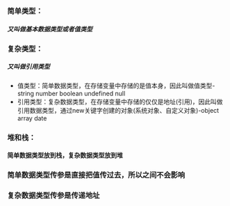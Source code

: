 ### 简单类型：

##### 又叫做基本数据类型或者值类型

### 复杂类型：

##### 又叫做引用类型

-   值类型：简单数据类型，在存储变量中存储的是值本身，因此叫做值类型-string number boolean undefined null
-   引用类型：复杂数据类型，在存储变量中存储的仅仅是地址(引用)，因此叫做引用数据类型，通过new关键字创建的对象(系统对象、自定义对象)-object array date

### 堆和栈：

#### 简单数据类型放到栈，复杂数据类型放到堆

### 简单数据类型传参是直接把值传过去，所以之间不会影响

### 复杂数据类型传参是传递地址
